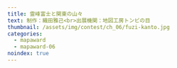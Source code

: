 ```yaml
---
title: 霊峰富士と関東の山々
text: 制作：織田雅己<br>出展機関：地図工房トンビの目
thumbnail: /assets/img/contest/ch_06/fuzi-kanto.jpg
categories:
  - mapaward
  - mapaward-06
noindex: true
---
```


